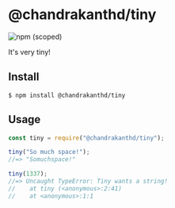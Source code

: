 # @chandrakanthd/tiny

![npm (scoped)](https://img.shields.io/npm/v/@chandrakanthd/tiny)

It's very tiny!

## Install

```
$ npm install @chandrakanthd/tiny
```

## Usage

```js
const tiny = require("@chandrakanthd/tiny");

tiny("So much space!");
//=> "Somuchspace!"

tiny(1337);
//=> Uncaught TypeError: Tiny wants a string!
//    at tiny (<anonymous>:2:41)
//    at <anonymous>:1:1
```